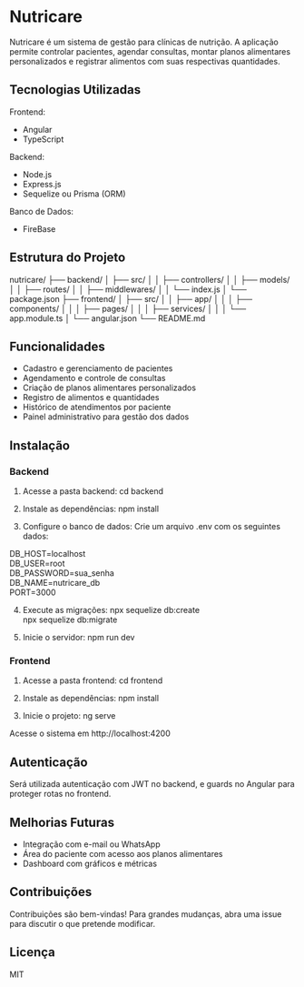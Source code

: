 # Nutricare

Nutricare é um sistema de gestão para clínicas de nutrição. A aplicação permite controlar pacientes, agendar consultas, montar planos alimentares personalizados e registrar alimentos com suas respectivas quantidades.

## Tecnologias Utilizadas

Frontend:
- Angular
- TypeScript

Backend:
- Node.js
- Express.js
- Sequelize ou Prisma (ORM)

Banco de Dados:
- FireBase

## Estrutura do Projeto

nutricare/
├── backend/
│   ├── src/
│   │   ├── controllers/
│   │   ├── models/
│   │   ├── routes/
│   │   ├── middlewares/
│   │   └── index.js
│   └── package.json
├── frontend/
│   ├── src/
│   │   ├── app/
│   │   │   ├── components/
│   │   │   ├── pages/
│   │   │   ├── services/
│   │   │   └── app.module.ts
│   └── angular.json
└── README.md

## Funcionalidades

- Cadastro e gerenciamento de pacientes
- Agendamento e controle de consultas
- Criação de planos alimentares personalizados
- Registro de alimentos e quantidades
- Histórico de atendimentos por paciente
- Painel administrativo para gestão dos dados

## Instalação

### Backend

1. Acesse a pasta backend:
cd backend

2. Instale as dependências:
npm install

3. Configure o banco de dados:
Crie um arquivo .env com os seguintes dados:

DB_HOST=localhost  
DB_USER=root  
DB_PASSWORD=sua_senha  
DB_NAME=nutricare_db  
PORT=3000

4. Execute as migrações:
npx sequelize db:create  
npx sequelize db:migrate

5. Inicie o servidor:
npm run dev

### Frontend

1. Acesse a pasta frontend:
cd frontend

2. Instale as dependências:
npm install

3. Inicie o projeto:
ng serve

Acesse o sistema em http://localhost:4200

## Autenticação

Será utilizada autenticação com JWT no backend, e guards no Angular para proteger rotas no frontend.

## Melhorias Futuras

- Integração com e-mail ou WhatsApp
- Área do paciente com acesso aos planos alimentares
- Dashboard com gráficos e métricas

## Contribuições

Contribuições são bem-vindas! Para grandes mudanças, abra uma issue para discutir o que pretende modificar.

## Licença

MIT

